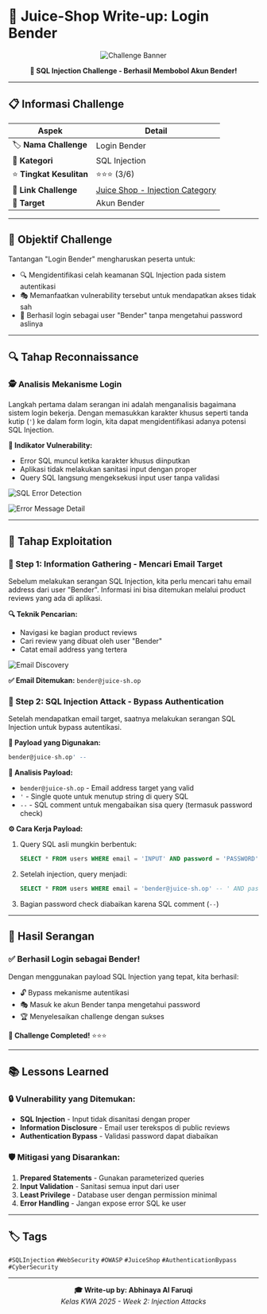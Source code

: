 # 🤖 Juice-Shop Write-up: Login Bender

<div align="center">

![Challenge Banner](https://github.com/user-attachments/assets/47c1b9ce-c5b3-4bdd-b1c5-f5142ff2cdda)

**🎯 SQL Injection Challenge - Berhasil Membobol Akun Bender!**

</div>

---

## 📋 Informasi Challenge

| **Aspek** | **Detail** |
|-----------|------------|
| 🏷️ **Nama Challenge** | Login Bender |
| 🎯 **Kategori** | SQL Injection |
| ⭐ **Tingkat Kesulitan** | ⭐⭐⭐ (3/6) |
| 🔗 **Link Challenge** | [Juice Shop - Injection Category](https://juice-shop.herokuapp.com/#/score-board?categories=Injection) |
| 👤 **Target** | Akun Bender |

---

## 🎯 Objektif Challenge

Tantangan "Login Bender" mengharuskan peserta untuk:
- 🔍 Mengidentifikasi celah keamanan SQL Injection pada sistem autentikasi
- 🎭 Memanfaatkan vulnerability tersebut untuk mendapatkan akses tidak sah
- 🚪 Berhasil login sebagai user "Bender" tanpa mengetahui password aslinya

---

## 🔍 Tahap Reconnaissance

### 🕵️ Analisis Mekanisme Login

Langkah pertama dalam serangan ini adalah menganalisis bagaimana sistem login bekerja. Dengan memasukkan karakter khusus seperti tanda kutip (`'`) ke dalam form login, kita dapat mengidentifikasi adanya potensi SQL Injection.

**🚨 Indikator Vulnerability:**
- Error SQL muncul ketika karakter khusus diinputkan
- Aplikasi tidak melakukan sanitasi input dengan proper
- Query SQL langsung mengeksekusi input user tanpa validasi

![SQL Error Detection](https://github.com/user-attachments/assets/5394f9c1-62a3-4e6c-9b75-787d599ab9bd)

![Error Message Detail](https://github.com/user-attachments/assets/e40e83a7-b21b-49dd-b93a-73b2152f1cca)

---

## 🎯 Tahap Exploitation

### 📧 Step 1: Information Gathering - Mencari Email Target

Sebelum melakukan serangan SQL Injection, kita perlu mencari tahu email address dari user "Bender". Informasi ini bisa ditemukan melalui product reviews yang ada di aplikasi.

**🔍 Teknik Pencarian:**
- Navigasi ke bagian product reviews
- Cari review yang dibuat oleh user "Bender"
- Catat email address yang tertera

![Email Discovery](https://github.com/user-attachments/assets/fcc464e6-1950-44ed-9ad2-6c95ae7f609c)

**✅ Email Ditemukan:** `bender@juice-sh.op`

### 🚀 Step 2: SQL Injection Attack - Bypass Authentication

Setelah mendapatkan email target, saatnya melakukan serangan SQL Injection untuk bypass autentikasi.

**💉 Payload yang Digunakan:**
```sql
bender@juice-sh.op' --
```

**🔬 Analisis Payload:**
- `bender@juice-sh.op` - Email address target yang valid
- `'` - Single quote untuk menutup string di query SQL
- `--` - SQL comment untuk mengabaikan sisa query (termasuk password check)

**⚙️ Cara Kerja Payload:**
1. Query SQL asli mungkin berbentuk:
   ```sql
   SELECT * FROM users WHERE email = 'INPUT' AND password = 'PASSWORD'
   ```

2. Setelah injection, query menjadi:
   ```sql
   SELECT * FROM users WHERE email = 'bender@juice-sh.op' -- ' AND password = 'PASSWORD'
   ```

3. Bagian password check diabaikan karena SQL comment (`--`)

---

## 🎉 Hasil Serangan

### ✅ Berhasil Login sebagai Bender!

Dengan menggunakan payload SQL Injection yang tepat, kita berhasil:
- 🔓 Bypass mekanisme autentikasi
- 🎭 Masuk ke akun Bender tanpa mengetahui password
- 🏆 Menyelesaikan challenge dengan sukses

**🎯 Challenge Completed!** ⭐⭐⭐

---

## 📚 Lessons Learned

### 🔒 Vulnerability yang Ditemukan:
- **SQL Injection** - Input tidak disanitasi dengan proper
- **Information Disclosure** - Email user terekspos di public reviews
- **Authentication Bypass** - Validasi password dapat diabaikan

### 🛡️ Mitigasi yang Disarankan:
1. **Prepared Statements** - Gunakan parameterized queries
2. **Input Validation** - Sanitasi semua input dari user
3. **Least Privilege** - Database user dengan permission minimal
4. **Error Handling** - Jangan expose error SQL ke user

---

## 🏷️ Tags

`#SQLInjection` `#WebSecurity` `#OWASP` `#JuiceShop` `#AuthenticationBypass` `#CyberSecurity`

---

<div align="center">

**🎓 Write-up by: Abhinaya Al Faruqi**  
*Kelas KWA 2025 - Week 2: Injection Attacks*

</div>

